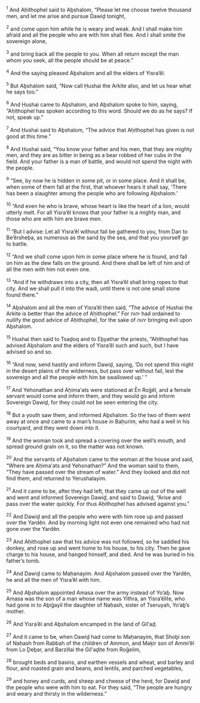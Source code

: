 <sup>1</sup> And Aḥithophel said to Aḇshalom, “Please let me choose twelve thousand men, and let me arise and pursue Dawiḏ tonight,

<sup>2</sup> and come upon him while he is weary and weak. And I shall make him afraid and all the people who are with him shall flee. And I shall smite the sovereign alone,

<sup>3</sup> and bring back all the people to you. When all return except the man whom you seek, all the people should be at peace.”

<sup>4</sup> And the saying pleased Aḇshalom and all the elders of Yisra’ĕl.

<sup>5</sup> But Aḇshalom said, “Now call Ḥushai the Arkite also, and let us hear what he says too.”

<sup>6</sup> And Ḥushai came to Aḇshalom, and Aḇshalom spoke to him, saying, “Aḥithophel has spoken according to this word. Should we do as he says? If not, speak up.”

<sup>7</sup> And Ḥushai said to Aḇshalom, “The advice that Aḥithophel has given is not good at this time.”

<sup>8</sup> And Ḥushai said, “You know your father and his men, that they are mighty men, and they are as bitter in being as a bear robbed of her cubs in the field. And your father is a man of battle, and would not spend the night with the people.

<sup>9</sup> “See, by now he is hidden in some pit, or in some place. And it shall be, when some of them fall at the first, that whoever hears it shall say, ‘There has been a slaughter among the people who are following Aḇshalom.’

<sup>10</sup> “And even he who is brave, whose heart is like the heart of a lion, would utterly melt. For all Yisra’ĕl knows that your father is a mighty man, and those who are with him are brave men.

<sup>11</sup> “But I advise: Let all Yisra’ĕl without fail be gathered to you, from Dan to Be’ĕrsheḇa, as numerous as the sand by the sea, and that you yourself go to battle.

<sup>12</sup> “And we shall come upon him in some place where he is found, and fall on him as the dew falls on the ground. And there shall be left of him and of all the men with him not even one.

<sup>13</sup> “And if he withdraws into a city, then all Yisra’ĕl shall bring ropes to that city. And we shall pull it into the wadi, until there is not one small stone found there.”

<sup>14</sup> Aḇshalom and all the men of Yisra’ĕl then said, “The advice of Ḥushai the Arkite is better than the advice of Aḥithophel.” For יהוה had ordained to nullify the good advice of Aḥithophel, for the sake of יהוה bringing evil upon Aḇshalom.

<sup>15</sup> Ḥushai then said to Tsaḏoq and to Eḇyathar the priests, “Aḥithophel has advised Aḇshalom and the elders of Yisra’ĕl such and such, but I have advised so and so.

<sup>16</sup> “And now, send hastily and inform Dawiḏ, saying, ‘Do not spend this night in the desert plains of the wilderness, but pass over without fail, lest the sovereign and all the people with him be swallowed up.’ ”

<sup>17</sup> And Yehonathan and Aḥima‛ats were stationed at Ĕn Roḡĕl, and a female servant would come and inform them, and they would go and inform Sovereign Dawiḏ, for they could not be seen entering the city.

<sup>18</sup> But a youth saw them, and informed Aḇshalom. So the two of them went away at once and came to a man’s house in Baḥurim, who had a well in his courtyard, and they went down into it.

<sup>19</sup> And the woman took and spread a covering over the well’s mouth, and spread ground grain on it, so the matter was not known.

<sup>20</sup> And the servants of Aḇshalom came to the woman at the house and said, “Where are Aḥima‛ats and Yehonathan?” And the woman said to them, “They have passed over the stream of water.” And they looked and did not find them, and returned to Yerushalayim.

<sup>21</sup> And it came to be, after they had left, that they came up out of the well and went and informed Sovereign Dawiḏ, and said to Dawiḏ, “Arise and pass over the water quickly. For thus Aḥithophel has advised against you.”

<sup>22</sup> And Dawiḏ and all the people who were with him rose up and passed over the Yardĕn. And by morning light not even one remained who had not gone over the Yardĕn.

<sup>23</sup> And Aḥithophel saw that his advice was not followed, so he saddled his donkey, and rose up and went home to his house, to his city. Then he gave charge to his house, and hanged himself, and died. And he was buried in his father’s tomb.

<sup>24</sup> And Dawiḏ came to Maḥanayim. And Aḇshalom passed over the Yardĕn, he and all the men of Yisra’ĕl with him.

<sup>25</sup> And Aḇshalom appointed Amasa over the army instead of Yo’aḇ. Now Amasa was the son of a man whose name was Yithra, an Yisra’ĕlite, who had gone in to Aḇiḡayil the daughter of Naḥash, sister of Tseruyah, Yo’aḇ’s mother.

<sup>26</sup> And Yisra’ĕl and Aḇshalom encamped in the land of Gil‛aḏ.

<sup>27</sup> And it came to be, when Dawiḏ had come to Maḥanayim, that Shoḇi son of Naḥash from Rabbah of the children of Ammon, and Maḵir son of Ammi’ĕl from Lo Ḏeḇar, and Barzillai the Gil‛aḏite from Roḡelim,

<sup>28</sup> brought beds and basins, and earthen vessels and wheat, and barley and flour, and roasted grain and beans, and lentils, and parched vegetables,

<sup>29</sup> and honey and curds, and sheep and cheese of the herd, for Dawiḏ and the people who were with him to eat. For they said, “The people are hungry and weary and thirsty in the wilderness.”

